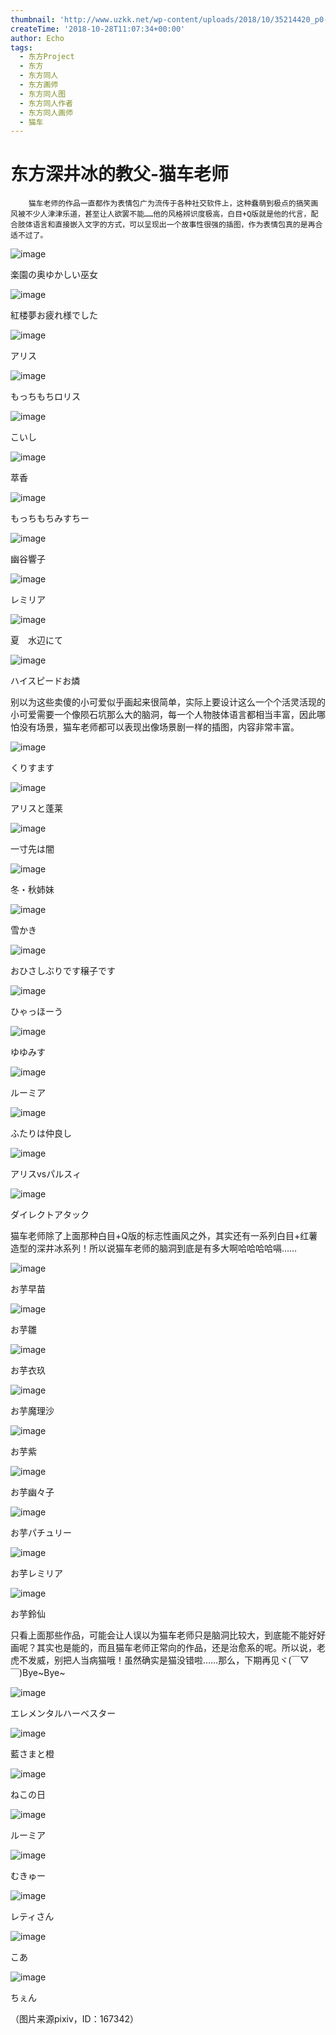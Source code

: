 ```yaml
---
thumbnail: 'http://www.uzkk.net/wp-content/uploads/2018/10/35214420_p0-811x510.jpg'
createTime: '2018-10-28T11:07:34+00:00'
author: Echo
tags:
  - 东方Project
  - 东方
  - 东方同人
  - 东方画师
  - 东方同人图
  - 东方同人作者
  - 东方同人画师
  - 猫车
---
```


# 东方深井冰的教父-猫车老师

		猫车老师的作品一直都作为表情包广为流传于各种社交软件上，这种蠢萌到极点的搞笑画风被不少人津津乐道，甚至让人欲罢不能……他的风格辨识度极高，白目+Q版就是他的代言，配合肢体语言和直接嵌入文字的方式，可以呈现出一个故事性很强的插图，作为表情包真的是再合适不过了。

![image](http://wp.epicomic.com/wp-content/uploads/2018/10/43684109_p0.jpg)

楽園の奥ゆかしい巫女

![image](http://wp.epicomic.com/wp-content/uploads/2018/10/30717350_p0.jpg)

紅楼夢お疲れ様でした

![image](http://wp.epicomic.com/wp-content/uploads/2018/10/63887407_p0.jpg)

アリス

![image](http://wp.epicomic.com/wp-content/uploads/2018/10/60437395_p0.jpg)

もっちもちロリス

![image](http://wp.epicomic.com/wp-content/uploads/2018/10/62904254_p0.jpg)

こいし

![image](http://wp.epicomic.com/wp-content/uploads/2018/10/67100556_p0.jpg)

萃香

![image](http://wp.epicomic.com/wp-content/uploads/2018/10/59567313_p0.jpg)

もっちもちみすちー

![image](http://wp.epicomic.com/wp-content/uploads/2018/10/65516674_p0.jpg)

幽谷響子

![image](http://wp.epicomic.com/wp-content/uploads/2018/10/52814631_p0.jpg)

レミリア

![image](http://wp.epicomic.com/wp-content/uploads/2018/10/51864394_p0.jpg)

夏　水辺にて

![image](http://wp.epicomic.com/wp-content/uploads/2018/10/51852546_p0.jpg)

ハイスピードお燐

别以为这些卖傻的小可爱似乎画起来很简单，实际上要设计这么一个个活灵活现的小可爱需要一个像陨石坑那么大的脑洞，每一个人物肢体语言都相当丰富，因此哪怕没有场景，猫车老师都可以表现出像场景剧一样的插图，内容非常丰富。

![image](http://wp.epicomic.com/wp-content/uploads/2018/10/32313591_p0.jpg)

くりすます

![image](http://wp.epicomic.com/wp-content/uploads/2018/10/35233890_p0.jpg)

アリスと蓬莱

![image](http://wp.epicomic.com/wp-content/uploads/2018/10/29940861_p0.jpg)

一寸先は闇

![image](http://wp.epicomic.com/wp-content/uploads/2018/10/33652524_p0.jpg)

冬・秋姉妹

![image](http://wp.epicomic.com/wp-content/uploads/2018/10/33004367_p0.jpg)

雪かき

![image](http://wp.epicomic.com/wp-content/uploads/2018/10/48224929_p0.jpg)

おひさしぶりです穣子です

![image](http://wp.epicomic.com/wp-content/uploads/2018/10/31775002_p0.jpg)

ひゃっほーう

![image](http://wp.epicomic.com/wp-content/uploads/2018/10/35214420_p0.jpg)

ゆゆみす

![image](http://wp.epicomic.com/wp-content/uploads/2018/10/50774094_p0.jpg)

ルーミア

![image](http://wp.epicomic.com/wp-content/uploads/2018/10/19121654_p0.jpg)

ふたりは仲良し

![image](http://wp.epicomic.com/wp-content/uploads/2018/10/5367460_p0.jpg)

アリスvsパルスィ

![image](http://wp.epicomic.com/wp-content/uploads/2018/10/37306935_p0.jpg)

ダイレクトアタック

猫车老师除了上面那种白目+Q版的标志性画风之外，其实还有一系列白目+红薯造型的深井冰系列！所以说猫车老师的脑洞到底是有多大啊哈哈哈哈嗝……

![image](http://wp.epicomic.com/wp-content/uploads/2018/10/39706310_p0.jpg)

お芋早苗

![image](http://wp.epicomic.com/wp-content/uploads/2018/10/41742175_p0.jpg)

お芋雛

![image](http://wp.epicomic.com/wp-content/uploads/2018/10/42497129_p0.jpg)

お芋衣玖

![image](http://wp.epicomic.com/wp-content/uploads/2018/10/39140694_p0.jpg)

お芋魔理沙

![image](http://wp.epicomic.com/wp-content/uploads/2018/10/39305549_p0.jpg)

お芋紫

![image](http://wp.epicomic.com/wp-content/uploads/2018/10/39373768_p0.jpg)

お芋幽々子

![image](http://wp.epicomic.com/wp-content/uploads/2018/10/39123109_p0.jpg)

お芋パチュリー

![image](http://wp.epicomic.com/wp-content/uploads/2018/10/39477195_p0.jpg)

お芋レミリア

![image](http://wp.epicomic.com/wp-content/uploads/2018/10/39633445_p0.jpg)

お芋鈴仙

只看上面那些作品，可能会让人误以为猫车老师只是脑洞比较大，到底能不能好好画呢？其实也是能的，而且猫车老师正常向的作品，还是治愈系的呢。所以说，老虎不发威，别把人当病猫哦！虽然确实是猫没错啦……那么，下期再见ヾ(￣▽￣)Bye~Bye~

![image](http://wp.epicomic.com/wp-content/uploads/2018/10/62602701_p0.jpg)

エレメンタルハーベスター

![image](http://wp.epicomic.com/wp-content/uploads/2018/10/39274955_p0.jpg)

藍さまと橙

![image](http://wp.epicomic.com/wp-content/uploads/2018/10/41786308_p0.jpg)

ねこの日

![image](http://wp.epicomic.com/wp-content/uploads/2018/10/31967741_p0.jpg)

ルーミア

![image](http://wp.epicomic.com/wp-content/uploads/2018/10/36265196_p0.jpg)

むきゅー

![image](http://wp.epicomic.com/wp-content/uploads/2018/10/39410238_p0.jpg)

レティさん

![image](http://wp.epicomic.com/wp-content/uploads/2018/10/54299559_p0.jpg)

こあ

![image](http://wp.epicomic.com/wp-content/uploads/2018/10/61588253_p0.jpg)

ちぇん

（图片来源pixiv，ID：167342）

